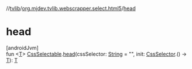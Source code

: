 //[tvlib](../../index.md)/[org.mjdev.tvlib.webscrapper.select.html5](index.md)/[head](head.md)

# head

[androidJvm]\
fun &lt;[T](head.md)&gt; [CssSelectable](../org.mjdev.tvlib.webscrapper.select/-css-selectable/index.md).[head](head.md)(cssSelector: [String](https://kotlinlang.org/api/latest/jvm/stdlib/kotlin/-string/index.html) = &quot;&quot;, init: [CssSelector](../org.mjdev.tvlib.webscrapper.select/-css-selector/index.md).() -&gt; [T](head.md)): [T](head.md)
